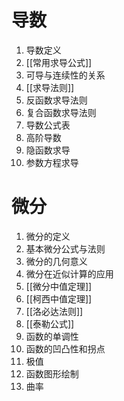 # 导数
1. 导数定义
2. [[常用求导公式]]
5. 可导与连续性的关系
6. [[求导法则]]
7. 反函数求导法则
8. 复合函数求导法则
9. 导数公式表
10. 高阶导数
11. 隐函数求导
12. 参数方程求导

# 微分
1. 微分的定义
2. 基本微分公式与法则
3. 微分的几何意义
4. 微分在近似计算的应用
5. [[微分中值定理]]
6. [[柯西中值定理]]
7. [[洛必达法则]]
8. [[泰勒公式]]
9. 函数的单调性
10. 函数的凹凸性和拐点
11. 极值
12. 函数图形绘制
13. 曲率